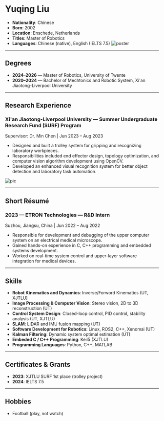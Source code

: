# Yuqing Liu

- **Nationality**: Chinese
- **Born**: 2002
- **Location**: Enschede, Netherlands
- **Titles**: Master of Robotics
- **Languages**: Chinese (native), English (IELTS 7.5)
![poster]("D:\Profolio\portfolio\image\shuaige.jpg")
---

## Degrees

- **2024–2026** — Master of Robotics, University of Twente
- **2020–2024** — Bachelor of Mechtonics and Robotic System, Xi'an Jiaotong-Liverpool University

---

## Research Experience

### Xi'an Jiaotong-Liverpool University — Summer Undergraduate Research Fund (SURF) Program
Supervisor: Dr. Min Chen | Jun 2023 – Aug 2023


- Designed and built a trolley system for gripping and recognizing laboratory workpieces.
- Responsibilities included end effector design, topology optimization, and computer vision algorithm development using OpenCV.
- Developed an enhanced visual recognition system for better object detection and laboratory task automation.

![pic]("D:\Profolio\portfolio\image\poster.jpg")

---

## Short Résumé

### 2023 — ETRON Technologies — R&D Intern
  Suzhou, Jiangsu, China | Jun 2022 – Aug 2022
  
- Responsible for development and debugging of the upper computer system on an electrical medical microscope.
- Gained hands-on experience in C, C++ programming and embedded systems development.
- Worked on real-time system control and upper-layer software integration for medical devices.
---

## Skills

- **Robot Kinematics and Dynamics**: Inverse/Forword Kinematics (UT, XJTLU)
- **Image Processing & Computer Vision**: Stereo vision, 2D to 3D reconstruction (UT)
- **Control System Design**: Closed-loop control, PID control, stability analysis (UT, XJTLU)
- **SLAM**: LiDAR and IMU fusion mapping (UT)
- **Software Development for Robotics**: Linux, ROS2, C++, Xenomai (UT)
- **Kalman Filtering**: Dynamic system optimal estimation (UT)
- **Embeded C / C++ Programming**: Keil5 (XJTLU)
- **Programming Languages**: Python, C++, MATLAB

---

## Certificates & Grants
- **2023**: XJTLU SURF 1st place (trolley project)
- **2024**: IELTS 7.5


---


## Hobbies

- Football (play, not watch)
